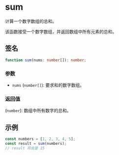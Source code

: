 # sum

计算一个数字数组的总和。

该函数接受一个数字数组，并返回数组中所有元素的总和。

## 签名

```typescript
function sum(nums: number[]): number;
```

### 参数

- `nums` (`number[]`): 要求和的数字数组。

### 返回值

(`number`): 数组中所有数字的总和。

## 示例

```typescript
const numbers = [1, 2, 3, 4, 5];
const result = sum(numbers);
// result 将会是 15
```
